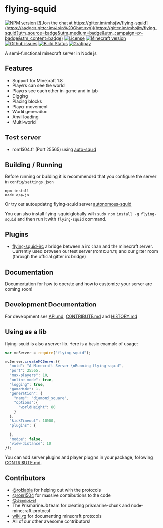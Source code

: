 flying-squid
================

[![NPM version](https://img.shields.io/npm/v/flying-squid.svg)](http://npmjs.com/package/flying-squid)
[![Join the chat at https://gitter.im/mhsjlw/flying-squid](https://badges.gitter.im/Join%20Chat.svg)](https://gitter.im/mhsjlw/flying-squid?utm_source=badge&utm_medium=badge&utm_campaign=pr-badge&utm_content=badge)
[![License](https://img.shields.io/badge/license-MIT-blue.svg)](LICENSE)
[![Minecraft version](https://img.shields.io/badge/minecraft%20version-1.8-brightgreen.svg)](http://wiki.vg/Protocol)
[![Github issues](https://img.shields.io/github/issues/mhsjlw/flying-squid.svg)](https://img.shields.io/github/issues/mhsjlw/flying-squid.svg)
[![Build Status](https://img.shields.io/circleci/project/mhsjlw/flying-squid/master.svg)](https://circleci.com/gh/mhsjlw/flying-squid)
[![Gratipay](https://img.shields.io/gratipay/mhsjlw.svg)](https://gratipay.com/~mhsjlw/)

A semi-functional minecraft server in Node.js

## Features
* Support for Minecraft 1.8
* Players can see the world
* Players see each other in-game and in tab
* Digging
* Placing blocks
* Player movement
* World generation
* Anvil loading
* Multi-world

## Test server

* rom1504.fr (Port 25565) using [auto-squid](https://github.com/rom1504/auto-squid)

## Building / Running
Before running or building it is recommended that you configure the server in `config/settings.json`

    npm install
    node app.js

Or try our autoupdating flying-squid server [autonomous-squid](https://github.com/mhsjlw/autonomous-squid)

You can also install flying-squid globally with `sudo npm install -g flying-squid`
and then run it with `flying-squid` command.

## Plugins

* [flying-squid-irc](https://github.com/rom1504/flying-squid-irc) a bridge between a irc chan and the minecraft server.
Currently used between our test server (rom1504.fr) and our gitter room (through the official gitter irc bridge)

## Documentation
Documentation for how to operate and how to customize your server are coming soon!

## Development Documentation
For development see [API.md](doc/API.md), [CONTRIBUTE.md](doc/CONTRIBUTE.md) and [HISTORY.md](doc/HISTORY.md)

## Using as a lib

flying-squid is also a server lib. Here is a basic example of usage:

```js
var mcServer = require("flying-squid");

mcServer.createMCServer({
  "motd": "A Minecraft Server \nRunning flying-squid",
  "port": 25565,
  "max-players": 10,
  "online-mode": true,
  "logging": true,
  "gameMode": 1,
  "generation": {
    "name": "diamond_square",
    "options":{
      "worldHeight": 80
    }
  },
  "kickTimeout": 10000,
  "plugins": {

  },
  "modpe": false,
  "view-distance": 10
});
```

You can add server plugins and player plugins in your package, following [CONTRIBUTE.md](doc/CONTRIBUTE.md).

## Contributors

 - [@roblabla](https://github.com/roblabla) for helping out with the protocols
 - [@rom1504](https://github.com/rom1504) for massive contributions to the code
 - [@demipixel](https://github.com/demipixel) 
 - The PrismarineJS team for creating prismarine-chunk and node-minecraft-protocol
 - [wiki.vg](http://wiki.vg/Protocol) for documenting minecraft protocols
 - All of our other awesome contributors!
